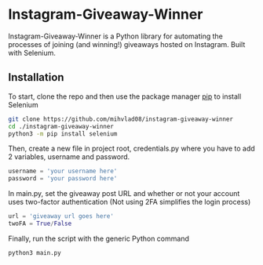 # Instagram-Giveaway-Winner

Instagram-Giveaway-Winner is a Python library for automating the processes of joining (and winning!) giveaways hosted on Instagram. Built with Selenium.

## Installation

To start, clone the repo and then use the package manager [pip](https://pip.pypa.io/en/stable/) to install Selenium
```bash
git clone https://github.com/mihvlad08/instagram-giveaway-winner
cd ./instagram-giveaway-winner
python3 -m pip install selenium
```
Then, create a new file in project root, credentials.py where you have to add
2 variables, username and password.
```python
username = 'your username here'
password = 'your password here'
```
In main.py, set the giveaway post URL and whether or not your account uses
two-factor authentication (Not using 2FA simplifies the login process)
```python
url = 'giveaway url goes here'
twoFA = True/False
```

Finally, run the script with the generic Python command
```bash
python3 main.py
```


